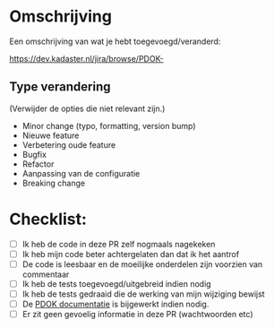 # Omschrijving

Een omschrijving van wat je hebt toegevoegd/veranderd:

https://dev.kadaster.nl/jira/browse/PDOK-

## Type verandering

(Verwijder de opties die niet relevant zijn.)

- Minor change (typo, formatting, version bump)
- Nieuwe feature
- Verbetering oude feature
- Bugfix
- Refactor
- Aanpassing van de configuratie
- Breaking change

# Checklist:

- [ ] Ik heb de code in deze PR zelf nogmaals nagekeken
- [ ] Ik heb mijn code beter achtergelaten dan dat ik het aantrof
- [ ] De code is leesbaar en de moeilijke onderdelen zijn voorzien van commentaar
- [ ] Ik heb de tests toegevoegd/uitgebreid indien nodig
- [ ] Ik heb de tests gedraaid die de werking van mijn wijziging bewijst
- [ ] De [PDOK documentatie](https://github.com/PDOK/interne-documentatie) is bijgewerkt indien nodig.
- [ ] Er zit geen gevoelig informatie in deze PR (wachtwoorden etc)